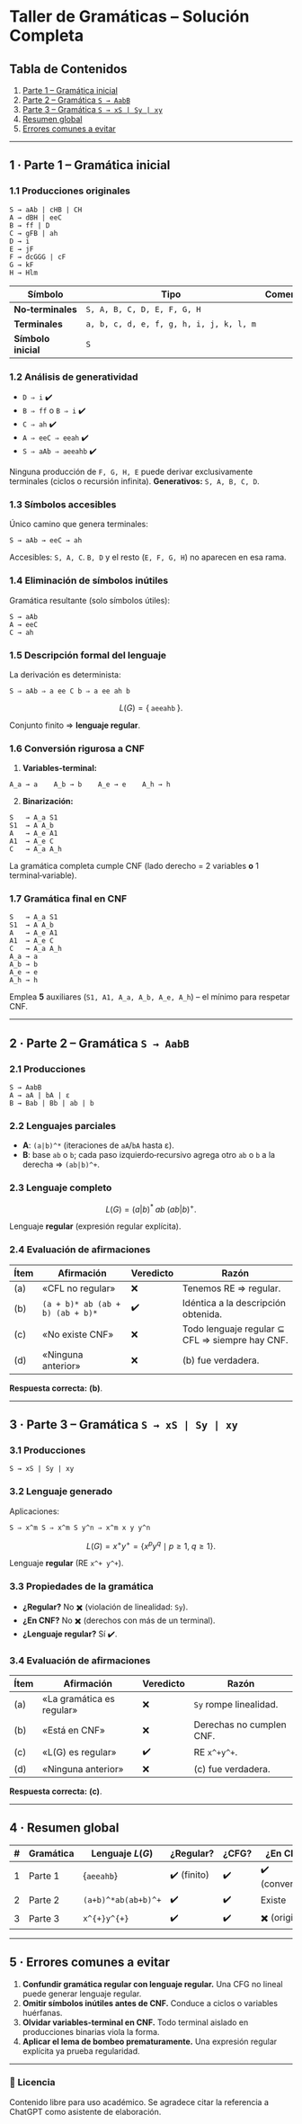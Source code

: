 # Taller de Gramáticas – Solución Completa

## Tabla de Contenidos

1. [Parte 1 – Gramática inicial](#parte1)
2. [Parte 2 – Gramática `S → AabB`](#parte2)
3. [Parte 3 – Gramática `S → xS | Sy | xy`](#parte3)
4. [Resumen global](#resumen)
5. [Errores comunes a evitar](#errores)

---

<a name="parte1"></a>

## 1 · Parte 1 – Gramática inicial

### 1.1 Producciones originales

```text
S → aAb | cHB | CH
A → dBH | eeC
B → ff | D
C → gFB | ah
D → i
E → jF
F → dcGGG | cF
G → kF
H → Hlm
```

| Símbolo             | Tipo                                    | Comentario |
| ------------------- | --------------------------------------- | ---------- |
| **No‑terminales**   | `S, A, B, C, D, E, F, G, H`             |            |
| **Terminales**      | `a, b, c, d, e, f, g, h, i, j, k, l, m` |            |
| **Símbolo inicial** | `S`                                     |            |

### 1.2 Análisis de generatividad

* `D ⇒ i`  ✔️
* `B ⇒ ff` o `B ⇒ i`  ✔️
* `C ⇒ ah` ✔️
* `A ⇒ eeC ⇒ eeah` ✔️
* `S ⇒ aAb ⇒ aeeahb` ✔️

Ninguna producción de `F, G, H, E` puede derivar exclusivamente terminales (ciclos o recursión infinita).
**Generativos:** `S, A, B, C, D`.

### 1.3 Símbolos accesibles

Único camino que genera terminales:

```
S → aAb → eeC → ah
```

Accesibles: `S, A, C`.
`B, D` y el resto (`E, F, G, H`) no aparecen en esa rama.

### 1.4 Eliminación de símbolos inútiles

Gramática resultante (solo símbolos útiles):

```text
S → aAb
A → eeC
C → ah
```

### 1.5 Descripción formal del lenguaje

La derivación es determinista:

```
S ⇒ aAb ⇒ a ee C b ⇒ a ee ah b
```

$$
L(G) = \{\;\texttt{aeeahb}\;\}.
$$

Conjunto finito ⇒ **lenguaje regular**.

### 1.6 Conversión rigurosa a CNF

1. **Variables‑terminal:**

```text
A_a → a    A_b → b    A_e → e    A_h → h
```

2. **Binarización:**

```text
S   → A_a S1
S1  → A A_b
A   → A_e A1
A1  → A_e C
C   → A_a A_h
```

La gramática completa cumple CNF (lado derecho = 2 variables **o** 1 terminal‑variable).

### 1.7 Gramática final en CNF

```text
S   → A_a S1
S1  → A A_b
A   → A_e A1
A1  → A_e C
C   → A_a A_h
A_a → a
A_b → b
A_e → e
A_h → h
```

Emplea **5** auxiliares (`S1, A1, A_a, A_b, A_e, A_h`) – el mínimo para respetar CNF.

---

<a name="parte2"></a>

## 2 · Parte 2 – Gramática `S → AabB`

### 2.1 Producciones

```text
S → AabB
A → aA | bA | ε
B → Bab | Bb | ab | b
```

### 2.2 Lenguajes parciales

* **A**: `(a|b)^*` (iteraciones de `aA`/`bA` hasta ε).
* **B**: base `ab` o `b`; cada paso izquierdo‑recursivo agrega otro `ab` o `b` a la derecha ⇒ `(ab|b)^+`.

### 2.3 Lenguaje completo

$$
L(G) = (a|b)^*\;ab\;(ab|b)^+.
$$

Lenguaje **regular** (expresión regular explícita).

### 2.4 Evaluación de afirmaciones

| Ítem | Afirmación                       | Veredicto | Razón                                          |
| ---- | -------------------------------- | --------- | ---------------------------------------------- |
| (a)  | «CFL no regular»                 | ❌         | Tenemos RE ⇒ regular.                          |
| (b)  | `(a + b)* ab (ab + b) (ab + b)*` | ✔️        | Idéntica a la descripción obtenida.            |
| (c)  | «No existe CNF»                  | ❌         | Todo lenguaje regular ⊆ CFL ⇒ siempre hay CNF. |
| (d)  | «Ninguna anterior»               | ❌         | (b) fue verdadera.                             |

**Respuesta correcta:** **(b)**.

---

<a name="parte3"></a>

## 3 · Parte 3 – Gramática `S → xS | Sy | xy`

### 3.1 Producciones

```text
S → xS | Sy | xy
```

### 3.2 Lenguaje generado

Aplicaciones:

```
S ⇒ x^m S ⇒ x^m S y^n ⇒ x^m x y y^n
```

$$
L(G) = x^{+} y^{+} = \{ x^{p} y^{q} \mid p≥1,\; q≥1 \}.
$$

Lenguaje **regular** (RE `x^+ y^+`).

### 3.3 Propiedades de la gramática

* **¿Regular?** No ✖️ (violación de linealidad: `Sy`).
* **¿En CNF?** No ✖️ (derechos con más de un terminal).
* **¿Lenguaje regular?** Sí ✔️.

### 3.4 Evaluación de afirmaciones

| Ítem | Afirmación                | Veredicto | Razón                    |
| ---- | ------------------------- | --------- | ------------------------ |
| (a)  | «La gramática es regular» | ❌         | `Sy` rompe linealidad.   |
| (b)  | «Está en CNF»             | ❌         | Derechas no cumplen CNF. |
| (c)  | «L(G) es regular»         | ✔️        | RE `x^+y^+`.             |
| (d)  | «Ninguna anterior»        | ❌         | (c) fue verdadera.       |

**Respuesta correcta:** **(c)**.

---

<a name="resumen"></a>

## 4 · Resumen global

| # | Gramática | Lenguaje $L(G)$     | ¿Regular?   | ¿CFG? | ¿En CNF?        | RE equivalente      |
| - | --------- | ------------------- | ----------- | ----- | --------------- | ------------------- |
| 1 | Parte 1   | {`aeeahb`}          | ✔️ (finito) | ✔️    | ✔️ (convertida) | literal `aeeahb`    |
| 2 | Parte 2   | `(a+b)^*ab(ab+b)^+` | ✔️          | ✔️    | Existe          | `(a+b)^*ab(ab+b)^+` |
| 3 | Parte 3   | `x^{+}y^{+}`        | ✔️          | ✔️    | ✖️ (original)   | `x^{+}y^{+}`        |

---

<a name="errores"></a>

## 5 · Errores comunes a evitar

1. **Confundir gramática regular con lenguaje regular.** Una CFG no lineal puede generar lenguaje regular.
2. **Omitir símbolos inútiles antes de CNF.** Conduce a ciclos o variables huérfanas.
3. **Olvidar variables‑terminal en CNF.** Todo terminal aislado en producciones binarias viola la forma.
4. **Aplicar el lema de bombeo prematuramente.** Una expresión regular explícita ya prueba regularidad.

---

### 📝 Licencia

Contenido libre para uso académico. Se agradece citar la referencia a ChatGPT como asistente de elaboración.
